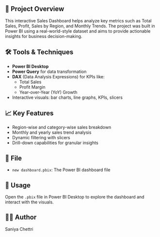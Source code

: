 ## 🚀 Project Overview
This interactive Sales Dashboard helps analyze key metrics such as Total Sales, Profit, Sales by Region, and Monthly Trends. The project was built in Power BI using a real-world-style dataset and aims to provide actionable insights for business decision-making.

## 🛠️ Tools & Techniques
- **Power BI Desktop**
- **Power Query** for data transformation
- **DAX** (Data Analysis Expressions) for KPIs like:
  - Total Sales
  - Profit Margin
  - Year-over-Year (YoY) Growth
- Interactive visuals: bar charts, line graphs, KPIs, slicers

## 📈 Key Features
- Region-wise and category-wise sales breakdown
- Monthly and yearly sales trend analysis
- Dynamic filtering with slicers
- Drill-down capabilities for granular insights

## 📂 File
- `new dashboard.pbix`: The Power BI dashboard file

## 🔗 Usage
Open the `.pbix` file in Power BI Desktop to explore the dashboard and interact with the visuals.

## 👩‍💻 Author
Saniya Chettri

